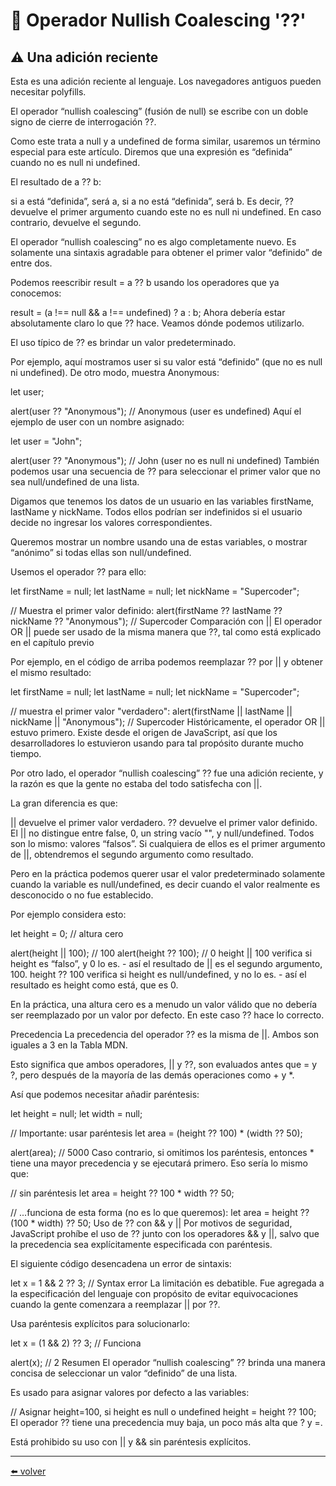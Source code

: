 # 📖 Operador Nullish Coalescing '??'

## ⚠️ Una adición reciente
Esta es una adición reciente al lenguaje. Los navegadores antiguos pueden necesitar polyfills.

El operador “nullish coalescing” (fusión de null) se escribe con un doble signo de cierre de interrogación ??.

Como este trata a null y a undefined de forma similar, usaremos un término especial para este artículo. Diremos que una expresión es “definida” cuando no es null ni undefined.

El resultado de a ?? b:

si a está “definida”, será a,
si a no está “definida”, será b.
Es decir, ?? devuelve el primer argumento cuando este no es null ni undefined. En caso contrario, devuelve el segundo.

El operador “nullish coalescing” no es algo completamente nuevo. Es solamente una sintaxis agradable para obtener el primer valor “definido” de entre dos.

Podemos reescribir result = a ?? b usando los operadores que ya conocemos:

result = (a !== null && a !== undefined) ? a : b;
Ahora debería estar absolutamente claro lo que ?? hace. Veamos dónde podemos utilizarlo.

El uso típico de ?? es brindar un valor predeterminado.

Por ejemplo, aquí mostramos user si su valor está “definido” (que no es null ni undefined). De otro modo, muestra Anonymous:

let user;

alert(user ?? "Anonymous"); // Anonymous (user es undefined)
Aquí el ejemplo de user con un nombre asignado:

let user = "John";

alert(user ?? "Anonymous"); // John (user no es null ni undefined)
También podemos usar una secuencia de ?? para seleccionar el primer valor que no sea null/undefined de una lista.

Digamos que tenemos los datos de un usuario en las variables firstName, lastName y nickName. Todos ellos podrían ser indefinidos si el usuario decide no ingresar los valores correspondientes.

Queremos mostrar un nombre usando una de estas variables, o mostrar “anónimo” si todas ellas son null/undefined.

Usemos el operador ?? para ello:

let firstName = null;
let lastName = null;
let nickName = "Supercoder";

// Muestra el primer valor definido:
alert(firstName ?? lastName ?? nickName ?? "Anonymous"); // Supercoder
Comparación con ||
El operador OR || puede ser usado de la misma manera que ??, tal como está explicado en el capítulo previo

Por ejemplo, en el código de arriba podemos reemplazar ?? por || y obtener el mismo resultado:

let firstName = null;
let lastName = null;
let nickName = "Supercoder";

// muestra el primer valor "verdadero":
alert(firstName || lastName || nickName || "Anonymous"); // Supercoder
Históricamente, el operador OR || estuvo primero. Existe desde el origen de JavaScript, así que los desarrolladores lo estuvieron usando para tal propósito durante mucho tiempo.

Por otro lado, el operador “nullish coalescing” ?? fue una adición reciente, y la razón es que la gente no estaba del todo satisfecha con ||.

La gran diferencia es que:

|| devuelve el primer valor verdadero.
?? devuelve el primer valor definido.
El || no distingue entre false, 0, un string vacío "", y null/undefined. Todos son lo mismo: valores “falsos”. Si cualquiera de ellos es el primer argumento de ||, obtendremos el segundo argumento como resultado.

Pero en la práctica podemos querer usar el valor predeterminado solamente cuando la variable es null/undefined, es decir cuando el valor realmente es desconocido o no fue establecido.

Por ejemplo considera esto:

let height = 0; // altura cero

alert(height || 100); // 100
alert(height ?? 100); // 0
height || 100 verifica si height es “falso”, y 0 lo es. - así el resultado de || es el segundo argumento, 100. height ?? 100 verifica si height es null/undefined, y no lo es. - así el resultado es height como está, que es 0.

En la práctica, una altura cero es a menudo un valor válido que no debería ser reemplazado por un valor por defecto. En este caso ?? hace lo correcto.

Precedencia
La precedencia del operador ?? es la misma de ||. Ambos son iguales a 3 en la Tabla MDN.

Esto significa que ambos operadores, || y ??, son evaluados antes que = y ?, pero después de la mayoría de las demás operaciones como + y *.

Así que podemos necesitar añadir paréntesis:

let height = null;
let width = null;

// Importante: usar paréntesis
let area = (height ?? 100) * (width ?? 50);

alert(area); // 5000
Caso contrario, si omitimos los paréntesis, entonces * tiene una mayor precedencia y se ejecutará primero. Eso sería lo mismo que:

// sin paréntesis
let area = height ?? 100 * width ?? 50;

// ...funciona de esta forma (no es lo que queremos):
let area = height ?? (100 * width) ?? 50;
Uso de ?? con && y ||
Por motivos de seguridad, JavaScript prohíbe el uso de ?? junto con los operadores && y ||, salvo que la precedencia sea explícitamente especificada con paréntesis.

El siguiente código desencadena un error de sintaxis:

let x = 1 && 2 ?? 3; // Syntax error
La limitación es debatible. Fue agregada a la especificación del lenguaje con propósito de evitar equivocaciones cuando la gente comenzara a reemplazar || por ??.

Usa paréntesis explícitos para solucionarlo:

let x = (1 && 2) ?? 3; // Funciona

alert(x); // 2
Resumen
El operador “nullish coalescing” ?? brinda una manera concisa de seleccionar un valor “definido” de una lista.

Es usado para asignar valores por defecto a las variables:

// Asignar height=100, si height es null o undefined
height = height ?? 100;
El operador ?? tiene una precedencia muy baja, un poco más alta que ? y =.

Está prohibido su uso con || y && sin paréntesis explícitos.

---
[⬅️ volver](https://github.com/VictorHugoAguilar/javascript-interview-questions-explained/tree/main/theory/first-steps/readme.md)

